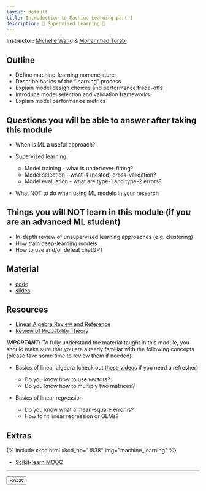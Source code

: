 ```yaml
---
layout: default
title: Introduction to Machine Learning part 1
description: 🤖 Supervised Learning 📖
---
```


**Instructor:** [Michelle Wang](https://github.com/michellewang) & [Mohammad Torabi](https://github.com/mtorabi59)

## Outline

-   Define machine-learning nomenclature
-   Describe basics of the “learning” process
-   Explain model design choices and performance trade-offs
-   Introduce model selection and validation frameworks
-   Explain model performance metrics

## Questions you will be able to answer after taking this module

-   When is ML a useful approach?

-   Supervised learning

    -   Model training - what is under/over-fitting?
    -   Model selection - what is (nested) cross-validation?
    -   Model evaluation - what are type-1 and type-2 errors?

-   What NOT to do when using ML models in your research

## Things you will NOT learn in this module (if you are an advanced ML student)

-   In-depth review of unsupervised learning approaches (e.g. clustering)
-   How train deep-learning models
-   How to use and/or defeat chatGPT

## Material

-   [code]()
-   [slides]()

## Resources

-   [Linear Algebra Review and Reference](https://www.cs.mcgill.ca/~dprecup/courses/ML/Materials/linalg-review.pdf)
-   [Review of Probability Theory](https://www.cs.mcgill.ca/~dprecup/courses/ML/Materials/prob-review.pdf)

**_IMPORTANT!_**
To fully understand the material taught in this module,
you should make sure that you are already familiar with the following concepts
(please take some time to review them if needed):

-   Basics of linear algebra (check out [these videos](https://youtu.be/fNk_zzaMoSs) if you need a refresher)
    -   Do you know how to use vectors?
    -   Do you know how to multiply two matrices?

-   Basics of linear regression
    -   Do you know what a mean-square error is?
    -   How to fit linear regression or GLMs?

## Extras

{% include xkcd.html xkcd_nb="1838" img="machine_learning" %}

-   [Scikit-learn MOOC](https://inria.github.io/scikit-learn-mooc/ )

---

<a href="{{ site.url }}/lectures-materials/latest.html"><button>BACK</button></a>
